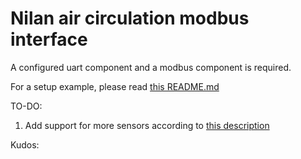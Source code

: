 # Nilan air circulation modbus interface

A configured uart component and a modbus component is required.

For a setup example, please read [this README.md](https://github.com/Jopand/esphome_components/blob/main/README.md)

TO-DO:
1. Add support for more sensors according to [this description](https://fr.nilan.dk/Files//Filer/Download/French/Documentation/Guide%20de%20montage/Modbus%20CTS%20602/MODBUS_CTS-602_2.30_Installation-and-user-guide.pdf)

Kudos:

